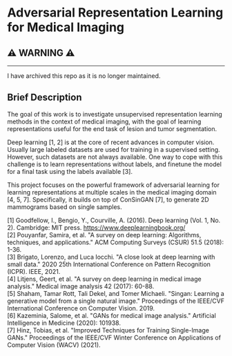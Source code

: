 # Adversarial Representation Learning for Medical Imaging

## ⚠️ WARNING ⚠️ 
---
I have archived this repo as it is no longer maintained.


Brief Description
---
The goal of this work is to investigate unsupervised representation learning methods in the context of medical imaging, with the goal of learning representations useful for the end task of lesion and tumor segmentation.

Deep learning [1, 2] is at the core of recent advances in computer vision. Usually large labeled datasets are used for training in a supervised setting. However, such datasets are not always available. One way to cope with this challenge is to learn representations without labels, and finetune the model for a final task using the labels available [3].

This project focuses on the powerful framework of adversarial learning for learning representations at multiple scales in the medical imaging domain [4, 5, 7].
Specifically, it builds on top of ConSinGAN [7], to generate 2D mammograms based on single samples.

[1] Goodfellow, I., Bengio, Y., Courville, A. (2016). Deep learning (Vol. 1, No. 2). Cambridge: MIT press. https://www.deeplearningbook.org/ <br>
[2] Pouyanfar, Samira, et al. "A survey on deep learning: Algorithms, techniques, and applications." ACM Computing Surveys (CSUR) 51.5 (2018): 1-36. <br>
[3] Brigato, Lorenzo, and Luca Iocchi. "A close look at deep learning with small data." 2020 25th International Conference on Pattern Recognition (ICPR). IEEE, 2021. <br>
[4] Litjens, Geert, et al. "A survey on deep learning in medical image analysis." Medical image analysis 42 (2017): 60-88. <br>
[5] Shaham, Tamar Rott, Tali Dekel, and Tomer Michaeli. "Singan: Learning a generative model from a single natural image." Proceedings of the IEEE/CVF International Conference on Computer Vision. 2019. <br>
[6] Kazeminia, Salome, et al. "GANs for medical image analysis." Artificial Intelligence in Medicine (2020): 101938. <br>
[7] Hinz, Tobias, et al. "Improved Techniques for Training Single-Image GANs." Proceedings of the IEEE/CVF Winter Conference on Applications of Computer Vision (WACV) (2021). <br>
